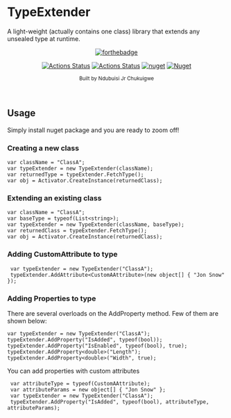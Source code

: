 # TypeExtender
A light-weight (actually contains one class) library that extends any unsealed type at runtime.

 <div align="center" >
  
 [![forthebadge](https://forthebadge.com/images/badges/made-with-c-sharp.svg)](https://forthebadge.com)
 
 
 [![Actions Status](https://github.com/NdubuisiJr/TypeExtender/workflows/test/badge.svg?style=flat-square)](https://github.com/NdubuisiJr/TypeExtender/actions)
 [![Actions Status](https://github.com/NdubuisiJr/TypeExtender/workflows/Deployment/badge.svg?style=flat-square)](https://github.com/NdubuisiJr/TypeExtender/actions)
 [![nuget](https://img.shields.io/nuget/v/TypeExtender.svg?style=flat-square)](https://www.nuget.org/packages/TypeExtender/)
 [![Nuget](https://img.shields.io/nuget/dt/TypeExtender?style=flat-square)](https://www.nuget.org/packages/TypeExtender/)

<sub>Built by Ndubuisi Jr Chukuigwe</sub>
</div><br>


## Usage
Simply install nuget package and you are ready to zoom off!
### Creating a new class
```
var className = "ClassA";
var typeExtender = new TypeExtender(className);
var returnedType = typeExtender.FetchType();
var obj = Activator.CreateInstance(returnedClass);
```

### Extending an existing class
```
var className = "ClassA";
var baseType = typeof(List<string>);
var typeExtender = new TypeExtender(className, baseType);
var returnedClass = typeExtender.FetchType();
var obj = Activator.CreateInstance(returnedClass);
```

### Adding CustomAttribute to type
```
 var typeExtender = new TypeExtender("ClassA");
 typeExtender.AddAttribute<CustomAAttribute>(new object[] { "Jon Snow" });
```
### Adding Properties to type
There are several overloads on the AddProperty method. Few of them are shown below:
```
var typeExtender = new TypeExtender("ClassA");
typeExtender.AddProperty("IsAdded", typeof(bool));
typeExtender.AddProperty("IsEnabled", typeof(bool), true);
typeExtender.AddProperty<double>("Length");
typeExtender.AddProperty<double>("Width", true);
```
You can add properties with custom attributes
```
 var attributeType = typeof(CustomAAttribute);
 var attributeParams = new object[] { "Jon Snow" };
 var typeExtender = new TypeExtender("ClassA");
 typeExtender.AddProperty("IsAdded", typeof(bool), attributeType, attributeParams);
```
